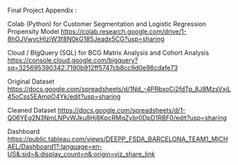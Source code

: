 Final Project Appendix :

Colab (Python) for Customer Segmentation and Logistic Regression Propensity Model
https://colab.research.google.com/drive/1-8hOJVwycHIziW3f8N0kG185Jeadx5CG?usp=sharing

Cloud / BIgQuery (SQL) for BCG Matrix Analysis and Cohort Analysis
https://console.cloud.google.com/bigquery?sq=325695390342:7190b912ff5747cb8cc9d0e98cdafe73

Original Dataset
https://docs.google.com/spreadsheets/d/1Nd_-4PRbxoCi2fdTp_8J8MzsVxjL45oCss5EAmpO4Yk/edit?usp=sharing

Cleaned Dataset
https://docs.google.com/spreadsheets/d/1-Q06YEg2N3NmLNPvWJku8Hj8KpcRMqZybr0DpD1RBF0/edit?usp=sharing

Dashboard
https://public.tableau.com/views/DEEPP_FSDA_BARCELONA_TEAM1_MICHAEL/Dashboard1?:language=en-US&:sid=&:display_count=n&:origin=viz_share_link
